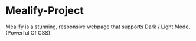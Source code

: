 # Mealify-Project
Mealify is a stunning, responsive webpage that supports Dark / Light Mode. (Powerful Of CSS)
